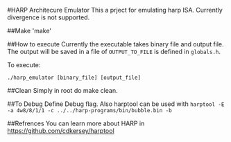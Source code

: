 #HARP Architecure Emulator
This a prject for emulating harp ISA.
Currently divergence is not supported.

##Make
'make'

##How to execute
Currently the executable takes binary file and output file. The output will be saved in a file of `OUTPUT_TO_FILE` is defined in `globals.h`.

To execute:

`./harp_emulator [binary_file] [output_file]`

##Clean
Simply in root do make clean.

##To Debug
Define Debug flag. Also harptool can be used with `harptool -E -a 4w8/8/1/1 -c ../../harp-programs/bin/bubble.bin -b`

##Refrences
You can learn more about HARP in https://github.com/cdkersey/harptool
